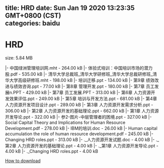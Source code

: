 
title: HRD
date: Sun Jan 19 2020 13:23:35 GMT+0800 (CST)    
categories: baidu
---

# HRD
size: 5.84 MB
 
 
|- 中国绿洲管理培训网.mht - 264.00 kB
|- 体验式培训：中国培训市场的潜力股.pdf - 535.00 kB
|- 清华大学总裁班_清华大学研修班_清华大学总裁研修班_清华大学高级研修班.mht - 198.00 kB
|- 培训迁移.ppt - 134.00 kB
|- 第9章 绩效改进与绩效咨询.ppt - 77.00 kB
|- 第8章 管理开发.ppt - 180.00 kB
|- 第7章 员工发展n.PPT - 429.00 kB
|- 第7章 员工发展.PPT - 313.00 kB
|- 第6章 人力资源开发效果评估.ppt - 249.00 kB
|- 第5章  培训与开发方法.ppt - 681.00 kB
|- 第4章 人力资源开发项目设计.ppt - 289.00 kB
|- 第3章 人力资源开发需求分析.ppt - 306.00 kB
|- 第2章 人力资源开发的基础理论.ppt - 662.00 kB
|- 第1章  人力资源开发导论.ppt - 322.00 kB
|- 参2-图片-中层管理者的困境.ppt - 327.00 kB
|- Social Capital Theory and Implications for Human Resource Development.pdf - 278.00 kB
|- IBM的培训.doc - 26.00 kB
|- Human capital accumulation  the role of human resource development.pdf - 245.00 kB
|- Changing HRD roles.ppt - 313.00 kB
|- ._人力资源开发试题.doc - 4.00 kB
|- ._第2章 人力资源开发的基础理论.ppt - 4.00 kB
|- ._第1章  人力资源开发导论.ppt - 4.00 kB
|- ._Changing HRD roles.ppt - 4.00 kB

[How to download](https://bpcam.bemobtrk.com/go/2ceec3aa-1ca2-46d6-b9ff-aaa5c184517c?jno=814)